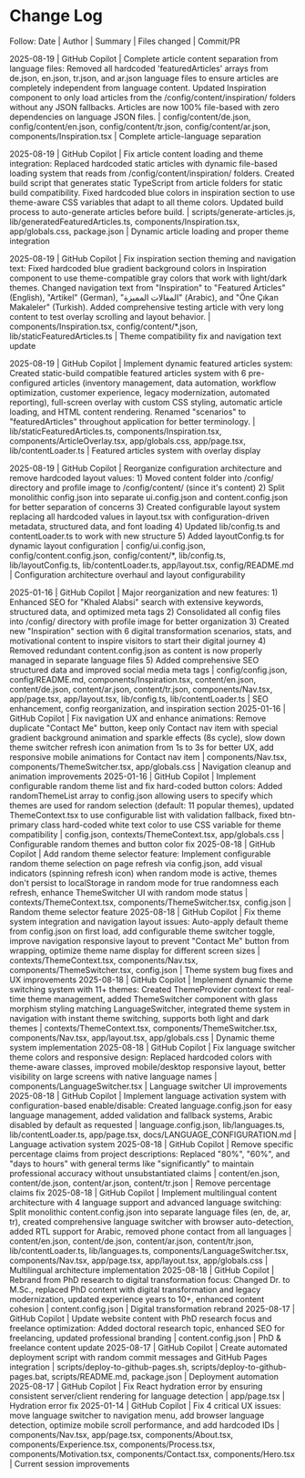 # Change Log

Follow: Date | Author | Summary | Files changed | Commit/PR

2025-08-19 | GitHub Copilot | Complete article content separation from language files: Removed all hardcoded 'featuredArticles' arrays from de.json, en.json, tr.json, and ar.json language files to ensure articles are completely independent from language content. Updated Inspiration component to only load articles from the /config/content/inspiration/ folders without any JSON fallbacks. Articles are now 100% file-based with zero dependencies on language JSON files. | config/content/de.json, config/content/en.json, config/content/tr.json, config/content/ar.json, components/Inspiration.tsx | Complete article-language separation

2025-08-19 | GitHub Copilot | Fix article content loading and theme integration: Replaced hardcoded static articles with dynamic file-based loading system that reads from /config/content/inspiration/ folders. Created build script that generates static TypeScript from article folders for static build compatibility. Fixed hardcoded blue colors in inspiration section to use theme-aware CSS variables that adapt to all theme colors. Updated build process to auto-generate articles before build. | scripts/generate-articles.js, lib/generatedFeaturedArticles.ts, components/Inspiration.tsx, app/globals.css, package.json | Dynamic article loading and proper theme integration

2025-08-19 | GitHub Copilot | Fix inspiration section theming and navigation text: Fixed hardcoded blue gradient background colors in Inspiration component to use theme-compatible gray colors that work with light/dark themes. Changed navigation text from "Inspiration" to "Featured Articles" (English), "Artikel" (German), "المقالات المميزة" (Arabic), and "Öne Çıkan Makaleler" (Turkish). Added comprehensive testing article with very long content to test overlay scrolling and layout behavior. | components/Inspiration.tsx, config/content/*.json, lib/staticFeaturedArticles.ts | Theme compatibility fix and navigation text update

2025-08-19 | GitHub Copilot | Implement dynamic featured articles system: Created static-build compatible featured articles system with 6 pre-configured articles (inventory management, data automation, workflow optimization, customer experience, legacy modernization, automated reporting), full-screen overlay with custom CSS styling, automatic article loading, and HTML content rendering. Renamed "scenarios" to "featuredArticles" throughout application for better terminology. | lib/staticFeaturedArticles.ts, components/Inspiration.tsx, components/ArticleOverlay.tsx, app/globals.css, app/page.tsx, lib/contentLoader.ts | Featured articles system with overlay display

2025-08-19 | GitHub Copilot | Reorganize configuration architecture and remove hardcoded layout values: 1) Moved content folder into /config/ directory and profile image to /config/content/ (since it's content) 2) Split monolithic config.json into separate ui.config.json and content.config.json for better separation of concerns 3) Created configurable layout system replacing all hardcoded values in layout.tsx with configuration-driven metadata, structured data, and font loading 4) Updated lib/config.ts and contentLoader.ts to work with new structure 5) Added layoutConfig.ts for dynamic layout configuration | config/ui.config.json, config/content.config.json, config/content/*, lib/config.ts, lib/layoutConfig.ts, lib/contentLoader.ts, app/layout.tsx, config/README.md | Configuration architecture overhaul and layout configurability

2025-01-16 | GitHub Copilot | Major reorganization and new features: 1) Enhanced SEO for "Khaled Alabsi" search with extensive keywords, structured data, and optimized meta tags 2) Consolidated all config files into /config/ directory with profile image for better organization 3) Created new "Inspiration" section with 6 digital transformation scenarios, stats, and motivational content to inspire visitors to start their digital journey 4) Removed redundant content.config.json as content is now properly managed in separate language files 5) Added comprehensive SEO structured data and improved social media meta tags | config/config.json, config/README.md, components/Inspiration.tsx, content/en.json, content/de.json, content/ar.json, content/tr.json, components/Nav.tsx, app/page.tsx, app/layout.tsx, lib/config.ts, lib/contentLoader.ts | SEO enhancement, config reorganization, and inspiration section
2025-01-16 | GitHub Copilot | Fix navigation UX and enhance animations: Remove duplicate "Contact Me" button, keep only Contact nav item with special gradient background animation and sparkle effects (8s cycle), slow down theme switcher refresh icon animation from 1s to 3s for better UX, add responsive mobile animations for Contact nav item | components/Nav.tsx, components/ThemeSwitcher.tsx, app/globals.css | Navigation cleanup and animation improvements
2025-01-16 | GitHub Copilot | Implement configurable random theme list and fix hard-coded button colors: Added randomThemeList array to config.json allowing users to specify which themes are used for random selection (default: 11 popular themes), updated ThemeContext.tsx to use configurable list with validation fallback, fixed btn-primary class hard-coded white text color to use CSS variable for theme compatibility | config.json, contexts/ThemeContext.tsx, app/globals.css | Configurable random themes and button color fix
2025-08-18 | GitHub Copilot | Add random theme selector feature: Implement configurable random theme selection on page refresh via config.json, add visual indicators (spinning refresh icon) when random mode is active, themes don't persist to localStorage in random mode for true randomness each refresh, enhance ThemeSwitcher UI with random mode status | contexts/ThemeContext.tsx, components/ThemeSwitcher.tsx, config.json | Random theme selector feature
2025-08-18 | GitHub Copilot | Fix theme system integration and navigation layout issues: Auto-apply default theme from config.json on first load, add configurable theme switcher toggle, improve navigation responsive layout to prevent "Contact Me" button from wrapping, optimize theme name display for different screen sizes | contexts/ThemeContext.tsx, components/Nav.tsx, components/ThemeSwitcher.tsx, config.json | Theme system bug fixes and UX improvements
2025-08-18 | GitHub Copilot | Implement dynamic theme switching system with 11+ themes: Created ThemeProvider context for real-time theme management, added ThemeSwitcher component with glass morphism styling matching LanguageSwitcher, integrated theme system in navigation with instant theme switching, supports both light and dark themes | contexts/ThemeContext.tsx, components/ThemeSwitcher.tsx, components/Nav.tsx, app/layout.tsx, app/globals.css | Dynamic theme system implementation
2025-08-18 | GitHub Copilot | Fix language switcher theme colors and responsive design: Replaced hardcoded colors with theme-aware classes, improved mobile/desktop responsive layout, better visibility on large screens with native language names | components/LanguageSwitcher.tsx | Language switcher UI improvements
2025-08-18 | GitHub Copilot | Implement language activation system with configuration-based enable/disable: Created language.config.json for easy language management, added validation and fallback systems, Arabic disabled by default as requested | language.config.json, lib/languages.ts, lib/contentLoader.ts, app/page.tsx, docs/LANGUAGE_CONFIGURATION.md | Language activation system
2025-08-18 | GitHub Copilot | Remove specific percentage claims from project descriptions: Replaced "80%", "60%", and "days to hours" with general terms like "significantly" to maintain professional accuracy without unsubstantiated claims | content/en.json, content/de.json, content/ar.json, content/tr.json | Remove percentage claims fix
2025-08-18 | GitHub Copilot | Implement multilingual content architecture with 4 language support and advanced language switching: Split monolithic content.config.json into separate language files (en, de, ar, tr), created comprehensive language switcher with browser auto-detection, added RTL support for Arabic, removed phone contact from all languages | content/en.json, content/de.json, content/ar.json, content/tr.json, lib/contentLoader.ts, lib/languages.ts, components/LanguageSwitcher.tsx, components/Nav.tsx, app/page.tsx, app/layout.tsx, app/globals.css | Multilingual architecture implementation
2025-08-18 | GitHub Copilot | Rebrand from PhD research to digital transformation focus: Changed Dr. to M.Sc., replaced PhD content with digital transformation and legacy modernization, updated experience years to 10+, enhanced content cohesion | content.config.json | Digital transformation rebrand
2025-08-17 | GitHub Copilot | Update website content with PhD research focus and freelance optimization: Added doctoral research topic, enhanced SEO for freelancing, updated professional branding | content.config.json | PhD & freelance content update
2025-08-17 | GitHub Copilot | Create automated deployment script with random commit messages and GitHub Pages integration | scripts/deploy-to-github-pages.sh, scripts/deploy-to-github-pages.bat, scripts/README.md, package.json | Deployment automation
2025-08-17 | GitHub Copilot | Fix React hydration error by ensuring consistent server/client rendering for language detection | app/page.tsx | Hydration error fix
2025-01-14 | GitHub Copilot | Fix 4 critical UX issues: move language switcher to navigation menu, add browser language detection, optimize mobile scroll performance, and add hardcoded IDs | components/Nav.tsx, app/page.tsx, components/About.tsx, components/Experience.tsx, components/Process.tsx, components/Motivation.tsx, components/Contact.tsx, components/Hero.tsx | Current session improvements
